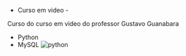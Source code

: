 - Curso em video -

Curso do curso em video do professor Gustavo Guanabara
- Python
- MySQL ![python](https://github.com/GustavoPlopes/Cursoemvideo/assets/138261430/9c1a676e-218e-49b5-a1be-875ed3baa406)
